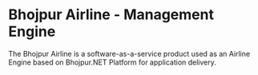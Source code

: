 # Bhojpur Airline - Management Engine
The Bhojpur Airline is a software-as-a-service product used as an Airline Engine based on Bhojpur.NET Platform for application delivery.
